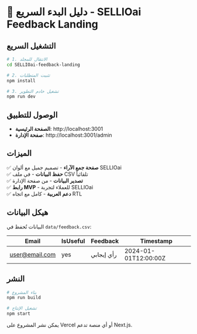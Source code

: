 # 🚀 دليل البدء السريع - SELLIOai Feedback Landing

## التشغيل السريع

```bash
# 1. الانتقال للمجلد
cd SELLIOai-feedback-landing

# 2. تثبيت المتطلبات
npm install

# 3. تشغيل خادم التطوير
npm run dev
```

## الوصول للتطبيق

- **الصفحة الرئيسية**: http://localhost:3001
- **صفحة الإدارة**: http://localhost:3001/admin

## الميزات

✅ **صفحة جمع الآراء** - تصميم جميل مع ألوان SELLIOai  
✅ **حفظ البيانات** - في ملف CSV تلقائياً  
✅ **تصدير البيانات** - من صفحة الإدارة  
✅ **رابط MVP** - للعملاء لتجربة SELLIOai  
✅ **دعم العربية** - كامل مع اتجاه RTL

## هيكل البيانات

البيانات تُحفظ في `data/feedback.csv`:

| Email          | IsUseful | Feedback   | Timestamp            |
| -------------- | -------- | ---------- | -------------------- |
| user@email.com | yes      | رأي إيجابي | 2024-01-01T12:00:00Z |

## النشر

```bash
# بناء المشروع
npm run build

# تشغيل الإنتاج
npm start
```

يمكن نشر المشروع على Vercel أو أي منصة تدعم Next.js.
